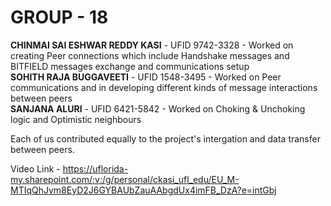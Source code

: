 # **GROUP - 18**    
**CHINMAI SAI ESHWAR REDDY KASI** - UFID 9742-3328 - Worked on creating Peer connections which include Handshake messages and BITFIELD messages exchange and communications setup       
**SOHITH RAJA BUGGAVEETI** - UFID 1548-3495 - Worked on Peer communications and in developing different kinds of message interactions between peers     
**SANJANA ALURI** - UFID 6421-5842 - Worked on Choking & Unchoking logic and Optimistic neighbours     

Each of us contributed equally to the project's intergation and data transfer between peers.       


Video Link - https://uflorida-my.sharepoint.com/:v:/g/personal/ckasi_ufl_edu/EU_M-MTIqQhJvm8EyD2J6GYBAUbZauAAbgdUx4imFB_DzA?e=intGbj